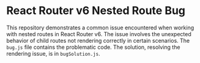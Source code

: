 # React Router v6 Nested Route Bug

This repository demonstrates a common issue encountered when working with nested routes in React Router v6. The issue involves the unexpected behavior of child routes not rendering correctly in certain scenarios.  The `bug.js` file contains the problematic code. The solution, resolving the rendering issue, is in `bugSolution.js`.